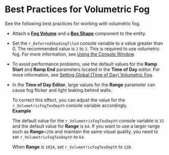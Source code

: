 # Best Practices for Volumetric Fog<a name="rendering-graphics-fog-volumetric-bp"></a>

See the following best practices for working with volumetric fog\.
+ Attach a **[Fog Volume](component-fog-volume.md)** and a **[Box Shape](component-shapes.md)** component to the entity\.
+ Set the `r_DeferredShadingTiled` console variable to a value greater than 0\. The recommended value is `1` to `2`\. This is required to use volumetric fog\. For more information, see [Using the Console Window](console-intro.md)\.
+ To avoid performance problems, use the default values for the **Ramp Start** and **Ramp End** parameters located in the **Time of Day** editor\. For more information, see [Setting Global \(Time of Day\) Volumetric Fog](rendering-graphics-fog-volumetric-global.md)\. 
+ In the **Time of Day Editor**, large values for the **Range** parameter can cause fog flicker and light leaking behind walls\. 

  To correct this effect, you can adjust the value for the `r_VolumetricFogTexDepth` console variable accordingly\.  
**Example**  

  The default value for the `r_VolumetricFogTexDepth` console variable is `32` and the default value for **Range** is `64`\. If you want to use a larger range such as **Range**=`256` and maintain the same visual quality, you need to set `r_VolumetricFogTexDepth` to `64`\. 

  When **Range** is `1024`, set `r_VolumetricFogTexDepth` to `128`\.